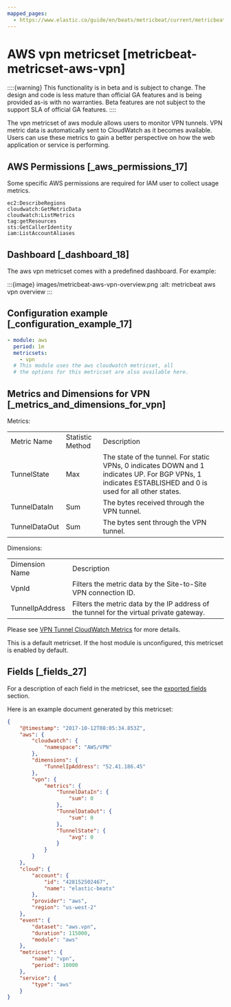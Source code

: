 ```yaml
---
mapped_pages:
  - https://www.elastic.co/guide/en/beats/metricbeat/current/metricbeat-metricset-aws-vpn.html
---
```


# AWS vpn metricset [metricbeat-metricset-aws-vpn]

::::{warning}
This functionality is in beta and is subject to change. The design and code is less mature than official GA features and is being provided as-is with no warranties. Beta features are not subject to the support SLA of official GA features.
::::


The vpn metricset of aws module allows users to monitor VPN tunnels. VPN metric data is automatically sent to CloudWatch as it becomes available. Users can use these metrics to gain a better perspective on how the web application or service is performing.


## AWS Permissions [_aws_permissions_17]

Some specific AWS permissions are required for IAM user to collect usage metrics.

```
ec2:DescribeRegions
cloudwatch:GetMetricData
cloudwatch:ListMetrics
tag:getResources
sts:GetCallerIdentity
iam:ListAccountAliases
```


## Dashboard [_dashboard_18]

The aws vpn metricset comes with a predefined dashboard. For example:

:::{image} images/metricbeat-aws-vpn-overview.png
:alt: metricbeat aws vpn overview
:::


## Configuration example [_configuration_example_17]

```yaml
- module: aws
  period: 1m
  metricsets:
    - vpn
  # This module uses the aws cloudwatch metricset, all
  # the options for this metricset are also available here.
```


## Metrics and Dimensions for VPN [_metrics_and_dimensions_for_vpn]

Metrics:

|     |     |     |
| --- | --- | --- |
| Metric Name | Statistic Method | Description |
| TunnelState | Max | The state of the tunnel. For static VPNs, 0 indicates DOWN and 1 indicates UP. For BGP VPNs, 1 indicates ESTABLISHED and 0 is used for all other states. |
| TunnelDataIn | Sum | The bytes received through the VPN tunnel. |
| TunnelDataOut | Sum | The bytes sent through the VPN tunnel. |

Dimensions:

|     |     |
| --- | --- |
| Dimension Name | Description |
| VpnId | Filters the metric data by the Site-to-Site VPN connection ID. |
| TunnelIpAddress | Filters the metric data by the IP address of the tunnel for the virtual private gateway. |

Please see [VPN Tunnel CloudWatch Metrics](https://docs.aws.amazon.com/vpn/latest/s2svpn/monitoring-cloudwatch-vpn.html) for more details.

This is a default metricset. If the host module is unconfigured, this metricset is enabled by default.

## Fields [_fields_27]

For a description of each field in the metricset, see the [exported fields](/reference/metricbeat/exported-fields-aws.md) section.

Here is an example document generated by this metricset:

```json
{
    "@timestamp": "2017-10-12T08:05:34.853Z",
    "aws": {
        "cloudwatch": {
            "namespace": "AWS/VPN"
        },
        "dimensions": {
            "TunnelIpAddress": "52.41.186.45"
        },
        "vpn": {
            "metrics": {
                "TunnelDataIn": {
                    "sum": 0
                },
                "TunnelDataOut": {
                    "sum": 0
                },
                "TunnelState": {
                    "avg": 0
                }
            }
        }
    },
    "cloud": {
        "account": {
            "id": "428152502467",
            "name": "elastic-beats"
        },
        "provider": "aws",
        "region": "us-west-2"
    },
    "event": {
        "dataset": "aws.vpn",
        "duration": 115000,
        "module": "aws"
    },
    "metricset": {
        "name": "vpn",
        "period": 10000
    },
    "service": {
        "type": "aws"
    }
}
```


